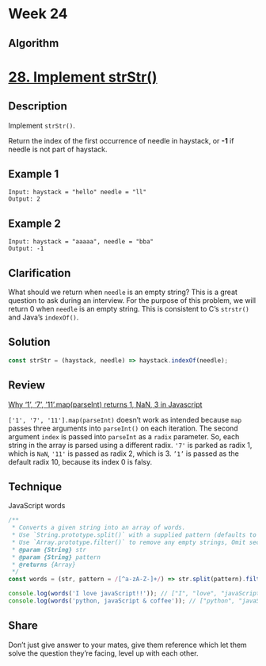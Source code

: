 # Week 24

## Algorithm

# [28. Implement strStr()](https://leetcode.com/problems/implement-strstr/)

## Description

Implement `strStr()`.

Return the index of the first occurrence of needle in haystack, or **-1** if needle is not part of haystack.

## Example 1

```example
Input: haystack = "hello" needle = "ll"
Output: 2
```

## Example 2

```example
Input: haystack = "aaaaa", needle = "bba"
Output: -1
```

## Clarification

What should we return when `needle` is an empty string? This is a great question to ask during an interview.
For the purpose of this problem, we will return 0 when `needle` is an empty string. This is consistent to C’s `strstr()` and Java’s `indexOf()`.

## Solution

```javascript
const strStr = (haystack, needle) => haystack.indexOf(needle);
```


## Review

[Why ‘1’, ‘7’, ’11’.map(parseInt) returns 1, NaN, 3 in Javascript](https://medium.com/dailyjs/parseint-mystery-7c4368ef7b21)

`['1', '7', '11'].map(parseInt)` doesn’t work as intended because `map` passes three arguments into `parseInt()` on each iteration. The second argument `index` is passed into `parseInt` as a `radix` parameter. So, each string in the array is parsed using a different radix. `'7'` is parked as radix 1, which is `NaN`, `'11'` is passed as radix 2, which is 3. `’1’` is passed as the default radix 10, because its index 0 is falsy.

## Technique

JavaScript words

```javascript
/**
 * Converts a given string into an array of words.
 * Use `String.prototype.split()` with a supplied pattern (defaults to non-alpha as a regexp) to convert to an array of strings.
 * Use `Array.prototype.filter()` to remove any empty strings, Omit second argument to use the default regexp.
 * @param {String} str
 * @param {String} pattern
 * @returns {Array}
 */
const words = (str, pattern = /[^a-zA-Z-]+/) => str.split(pattern).filter(Boolean);

console.log(words('I love javaScript!!')); // ["I", "love", "javaScript"]
console.log(words('python, javaScript & coffee')); // ["python", "javaScript", "coffee"]
```

## Share

Don’t just give answer to your mates, give them reference which let them solve the question they’re facing, level up with each other.